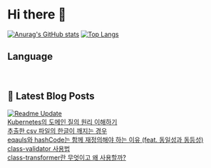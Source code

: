 # Hi there 👋

[![Anurag's GitHub stats](https://github-readme-stats.vercel.app/api?username=fullth)](https://github.com/anuraghazra/github-readme-stats)
[![Top Langs](https://github-readme-stats.vercel.app/api/top-langs/?username=fullth&layout=compact&hide=r,jupyter%20notebook,c%23&exclude_repo=roharui.github.io)](https://github.com/anuraghazra/github-readme-stats)

## Language

<p>
  <img alt="" src= "https://img.shields.io/badge/Node.js-339933?style=flat-square&logo=Node.js&logoColor=green"/>
  <img alt="" src= "https://img.shields.io/badge/TypeScript-black?logo=typescript&logoColor=blue"/>
  <img alt="" src= "https://img.shields.io/badge/JavaScript-F7DF1E?style=flat-square&logo=JavaScript&logoColor=white"/> 
</p>

## 📕 Latest Blog Posts
[![Readme Update](https://github.com/fullth/fullth/actions/workflows/main.yml/badge.svg)](https://github.com/fullth/fullth/actions/workflows/main.yml)</br>
<a href=https://fullth.tistory.com/entry/Kubernetes%EC%9D%98-%EB%8F%84%EB%A9%94%EC%9D%B8-%EC%A7%88%EC%9D%98-%EC%9B%90%EB%A6%AC-%EC%9D%B4%ED%95%B4%ED%95%98%EA%B8%B0>Kubernetes의 도메인 질의 원리 이해하기</a></br><a href=https://fullth.tistory.com/entry/Excel-csv-%ED%99%95%EC%9E%A5%EC%9E%90-%ED%8C%8C%EC%9D%BC%EC%9D%98-%ED%95%9C%EA%B8%80%EC%9D%B4-%EA%B9%A8%EC%A7%88-%EB%95%8C>추출한 csv 파일의 한글이 깨지는 경우</a></br><a href=https://fullth.tistory.com/entry/eqauls%EC%99%80-hashCode%EB%8A%94-%ED%95%A8%EA%BB%98-%EC%9E%AC%EC%A0%95%EC%9D%98%ED%95%B4%EC%95%BC-%ED%95%98%EB%8A%94-%EC%9D%B4%EC%9C%A0-feat-%EB%8F%99%EC%9D%BC%EC%84%B1%EA%B3%BC-%EB%8F%99%EB%93%B1%EC%84%B1>eqauls와 hashCode는 함께 재정의해야 하는 이유 (feat. 동일성과 동등성)</a></br><a href=https://fullth.tistory.com/entry/class-validator-%EC%82%AC%EC%9A%A9%EB%B2%95>class-validator 사용법</a></br><a href=https://fullth.tistory.com/entry/class-transformer>class-transformer란 무엇이고 왜 사용할까?</a></br>
